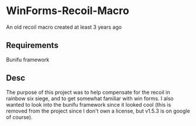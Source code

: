 # WinForms-Recoil-Macro
An old recoil macro created at least 3 years ago

## Requirements
Bunifu framework

## Desc
The purpose of this project was to help compensate for the recoil in rainbow six siege, and to get somewhat familiar with win forms. I also wanted to look into the bunifu framework since it looked cool (this is removed from the project since I don't own a license, but v1.5.3 is on google of course).
